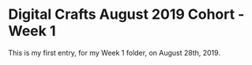 # Digital Crafts August 2019 Cohort - Week 1

This is my first entry, for my Week 1 folder, on August 28th, 2019.